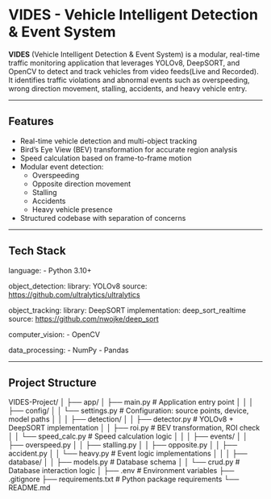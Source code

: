 # VIDES - Vehicle Intelligent Detection & Event System

**VIDES** (Vehicle Intelligent Detection & Event System) is a modular, real-time traffic monitoring application that leverages YOLOv8, DeepSORT, and OpenCV to detect and track vehicles from video feeds(Live and Recorded). It identifies traffic violations and abnormal events such as overspeeding, wrong direction movement, stalling, accidents, and heavy vehicle entry.

---

## Features

- Real-time vehicle detection and multi-object tracking
- Bird’s Eye View (BEV) transformation for accurate region analysis
- Speed calculation based on frame-to-frame motion
- Modular event detection:
  - Overspeeding
  - Opposite direction movement
  - Stalling
  - Accidents
  - Heavy vehicle presence
- Structured codebase with separation of concerns

---

## Tech Stack
  
  language: 
    - Python 3.10+
  
  object_detection:
    library: YOLOv8
    source: https://github.com/ultralytics/ultralytics

  object_tracking:
    library: DeepSORT
    implementation: deep_sort_realtime
    source: https://github.com/nwojke/deep_sort

  computer_vision:
    - OpenCV

  data_processing:
    - NumPy
    - Pandas

---

## Project Structure

VIDES-Project/
│
├── app/
│ ├── main.py # Application entry point
│ │
│ ├── config/
│ │ └── settings.py # Configuration: source points, device, model paths
│ │
│ ├── detection/
│ │ ├── detector.py # YOLOv8 + DeepSORT implementation
│ │ ├── roi.py # BEV transformation, ROI check
│ │ └── speed_calc.py # Speed calculation logic
│ │
│ ├── events/
│ │ ├── overspeed.py
│ │ ├── stalling.py
│ │ ├── opposite.py
│ │ ├── accident.py
│ │ └── heavy.py # Event logic implementations
│ │
│ ├── database/
│ │ ├── models.py # Database schema
│ │ └── crud.py # Database interaction logic
│
├── .env # Environment variables
├── .gitignore
├── requirements.txt # Python package requirements
└── README.md